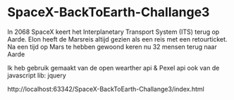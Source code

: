 # SpaceX-BackToEarth-Challange3
In 2068 SpaceX keert het Interplanetary Transport System (ITS) terug op Aarde. Elon heeft de Marsreis altijd gezien als een reis met een retourticket. Na een tijd op Mars te hebben gewoond keren nu 32 mensen terug naar Aarde

Ik heb gebruik gemaakt van de open wearther api & Pexel api 
ook van de javascript lib: jquery 



http://localhost:63342/SpaceX-BackToEarth-Challange3/index.html